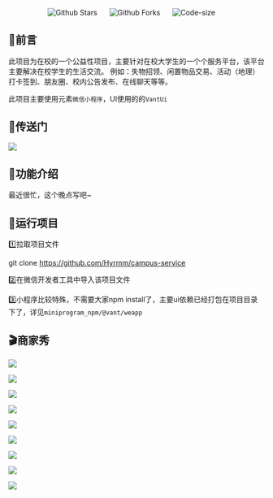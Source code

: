

<p align="center">
    <a href="https://github.com/Hyrmm/wms-client" target="_blank" style="margin-right: 20px; font-style: normal; text-decoration: none;">
        <img src="https://img.shields.io/github/stars/Hyrmm/campus-service" alt="Github Stars" />
    </a>
    <a href="https://github.com/Hyrmm/wms-client" target="_blank" style="margin-right: 20px; font-style: normal; text-decoration: none;">
        <img src="https://img.shields.io/github/forks/Hyrmm/campus-service" alt="Github Forks" />
    </a>
    <a href="https://github.com/Hyrmm/wms-client" target="_blank" style="margin-right: 20px; font-style: normal; text-decoration: none;">
        <img src="https://img.shields.io/github/languages/code-size/Hyrmm/campus-service" alt="Code-size" />
    </a>
<p />

## :triangular_flag_on_post:前言

此项目为在校的一个公益性项目，主要针对在校大学生的一个个服务平台，该平台主要解决在校学生的生活交流。 例如：失物招领、闲置物品交易、活动（地理）打卡签到、朋友圈、校内公告发布、在线聊天等等。

此项目主要使用元素`微信小程序`，UI使用的的`VantUi`

## :door:传送门

![](https://grab-1301500159.cos.ap-shanghai.myqcloud.com/markDown/%E6%89%AB%E7%A0%81_%E6%90%9C%E7%B4%A2%E8%81%94%E5%90%88%E4%BC%A0%E6%92%AD%E6%A0%B7%E5%BC%8F-%E5%BE%AE%E4%BF%A1%E6%A0%87%E5%87%86%E7%BB%BF%E7%89%88.png)

## :wrench:功能介绍

最近很忙，这个晚点写吧~

## :rocket:运行项目

:one:拉取项目文件

git clone https://github.com/Hyrmm/campus-service

:two:在微信开发者工具中导入该项目文件

:three:小程序比较特殊，不需要大家npm install了，主要ui依赖已经打包在项目目录下了，详见`miniprogram_npm/@vant/weapp`

## :clapper:商家秀

![](https://grab-1301500159.cos.ap-shanghai.myqcloud.com/markDown/Snipaste_2023-02-17_16-07-11.png)

![](https://grab-1301500159.cos.ap-shanghai.myqcloud.com/markDown/Snipaste_2023-02-17_16-07-41.png)

![](https://grab-1301500159.cos.ap-shanghai.myqcloud.com/markDown/Snipaste_2023-02-17_16-07-54.png)

![](https://grab-1301500159.cos.ap-shanghai.myqcloud.com/markDown/Snipaste_2023-02-17_16-08-11.png)

![](https://grab-1301500159.cos.ap-shanghai.myqcloud.com/markDown/Snipaste_2023-02-17_16-08-27.png)

![](https://grab-1301500159.cos.ap-shanghai.myqcloud.com/markDown/Snipaste_2023-02-17_16-08-40.png)

![](https://grab-1301500159.cos.ap-shanghai.myqcloud.com/markDown/Snipaste_2023-02-17_16-09-08.png)

![](https://grab-1301500159.cos.ap-shanghai.myqcloud.com/markDown/Snipaste_2023-02-17_16-09-38.png)

![](https://grab-1301500159.cos.ap-shanghai.myqcloud.com/markDown/Snipaste_2023-02-17_16-09-52.png)